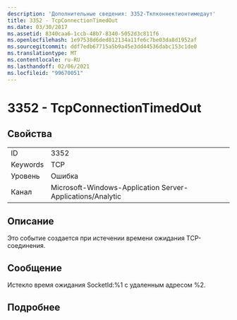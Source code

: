 ```yaml
---
description: 'Дополнительные сведения: 3352-Ткпконнектионтимедаут'
title: 3352 - TcpConnectionTimedOut
ms.date: 03/30/2017
ms.assetid: 8340caa6-1ccb-48b7-8340-5052d3c811f6
ms.openlocfilehash: 1e97538d6ded812134a11fe6c7be03da8d1952af
ms.sourcegitcommit: ddf7edb67715a5b9a45e3dd44536dabc153c1de0
ms.translationtype: MT
ms.contentlocale: ru-RU
ms.lasthandoff: 02/06/2021
ms.locfileid: "99670051"
---
```

# <a name="3352---tcpconnectiontimedout"></a>3352 - TcpConnectionTimedOut

## <a name="properties"></a>Свойства  
  
|||  
|-|-|  
|ID|3352|  
|Keywords|TCP|  
|Уровень|Ошибка|  
|Канал|Microsoft-Windows-Application Server-Applications/Analytic|  
  
## <a name="description"></a>Описание  

 Это событие создается при истечении времени ожидания TCP-соединения.  
  
## <a name="message"></a>Сообщение  

 Истекло время ожидания SocketId:%1 с удаленным адресом %2.  
  
## <a name="details"></a>Подробнее
